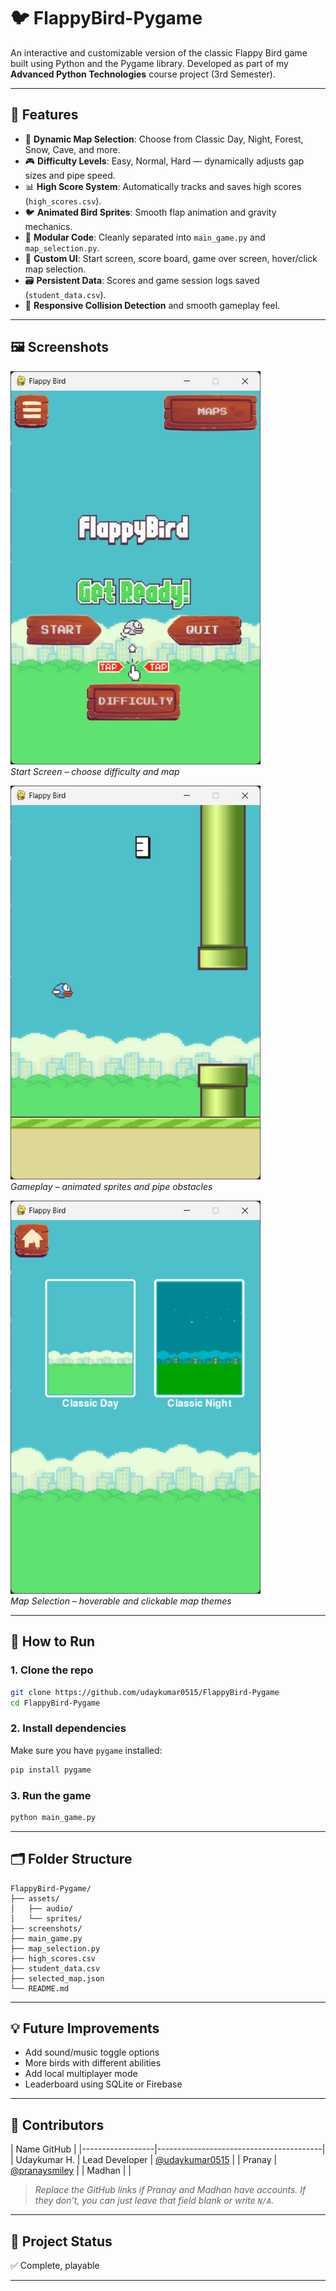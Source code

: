 # 🐦 FlappyBird-Pygame

An interactive and customizable version of the classic Flappy Bird game built using Python and the Pygame library. Developed as part of my **Advanced Python Technologies** course project (3rd Semester).

---

## 🎯 Features

- 🔄 **Dynamic Map Selection**: Choose from Classic Day, Night, Forest, Snow, Cave, and more.
- 🎮 **Difficulty Levels**: Easy, Normal, Hard — dynamically adjusts gap sizes and pipe speed.
- 📊 **High Score System**: Automatically tracks and saves high scores (`high_scores.csv`).
- 🐦 **Animated Bird Sprites**: Smooth flap animation and gravity mechanics.
- 📁 **Modular Code**: Cleanly separated into `main_game.py` and `map_selection.py`.
- 📸 **Custom UI**: Start screen, score board, game over screen, hover/click map selection.
- 🗃️ **Persistent Data**: Scores and game session logs saved (`student_data.csv`).
- 🧪 **Responsive Collision Detection** and smooth gameplay feel.

---

## 🖼️ Screenshots


<p align="left">
  <img src="screenshots/start.png" alt="Start Screen" width="400"/><br>
  <em>Start Screen – choose difficulty and map</em>
</p>

<p align="left">
  <img src="screenshots/gameplay.png" alt="Gameplay" width="400"/><br>
  <em>Gameplay – animated sprites and pipe obstacles</em>
</p>

<p align="left">
  <img src="screenshots/maps.png" alt="Map Selection" width="400"/><br>
  <em>Map Selection – hoverable and clickable map themes</em>
</p>

---

## 🚀 How to Run

### 1. Clone the repo

```bash
git clone https://github.com/udaykumar0515/FlappyBird-Pygame
cd FlappyBird-Pygame
```

### 2. Install dependencies

Make sure you have `pygame` installed:

```bash
pip install pygame
```

### 3. Run the game

```bash
python main_game.py
```

---

## 🗂️ Folder Structure

```
FlappyBird-Pygame/
├── assets/
│   ├── audio/         
│   └── sprites/       
├── screenshots/       
├── main_game.py       
├── map_selection.py   
├── high_scores.csv   
├── student_data.csv   
├── selected_map.json  
└── README.md
```

---

## 💡 Future Improvements

* Add sound/music toggle options  
* More birds with different abilities  
* Add local multiplayer mode  
* Leaderboard using SQLite or Firebase  

---

## 👥 Contributors

| Name              GitHub                                 |
|------------------|-----------------------------------------|
| Udaykumar H.     | Lead Developer    | [@udaykumar0515](https://github.com/udaykumar0515) |
| Pranay           | [@pranaysmiley](https://github.com/Pranaysmiley)   |
| Madhan           |                   |

> _Replace the GitHub links if Pranay and Madhan have accounts. If they don’t, you can just leave that field blank or write `N/A`._


---

## 🏁 Project Status

✅ Complete, playable  

---
